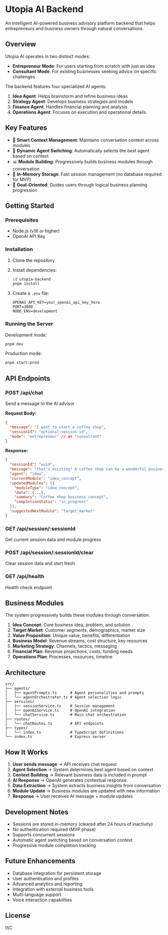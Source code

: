 # Utopia AI Backend

An intelligent AI-powered business advisory platform backend that helps entrepreneurs and business owners through natural conversations.

## Overview

Utopia AI operates in two distinct modes:

- **Entrepreneur Mode**: For users starting from scratch with just an idea
- **Consultant Mode**: For existing businesses seeking advice on specific challenges

The backend features four specialized AI agents:

1. **Idea Agent**: Helps brainstorm and refine business ideas
2. **Strategy Agent**: Develops business strategies and models
3. **Finance Agent**: Handles financial planning and analysis
4. **Operations Agent**: Focuses on execution and operational details

## Key Features

- 🧠 **Smart Context Management**: Maintains conversation context across modules
- 🔄 **Dynamic Agent Switching**: Automatically selects the best agent based on context
- 📊 **Module Building**: Progressively builds business modules through conversation
- 💾 **In-Memory Storage**: Fast session management (no database required for MVP)
- 🎯 **Goal-Oriented**: Guides users through logical business planning progression

## Getting Started

### Prerequisites

- Node.js (v16 or higher)
- OpenAI API Key

### Installation

1. Clone the repository
2. Install dependencies:

   ```bash
   cd utopia-backend
   pnpm install
   ```

3. Create a `.env` file:
   ```
   OPENAI_API_KEY=your_openai_api_key_here
   PORT=3000
   NODE_ENV=development
   ```

### Running the Server

Development mode:

```bash
pnpm dev
```

Production mode:

```bash
pnpm start:prod
```

## API Endpoints

### POST /api/chat

Send a message to the AI advisor

**Request Body:**

```json
{
  "message": "I want to start a coffee shop",
  "sessionId": "optional-session-id",
  "mode": "entrepreneur" // or "consultant"
}
```

**Response:**

```json
{
  "sessionId": "uuid",
  "message": "That's exciting! A coffee shop can be a wonderful business. Let me help you explore this idea. 😊 What inspired you to think about opening a coffee shop?",
  "agent": "idea",
  "currentModule": "idea_concept",
  "updatedModules": [{
    "moduleType": "idea_concept",
    "data": {...},
    "summary": "Coffee shop business concept",
    "completionStatus": "in_progress"
  }],
  "suggestedNextModule": "target_market"
}
```

### GET /api/session/:sessionId

Get current session data and module progress

### POST /api/session/:sessionId/clear

Clear session data and start fresh

### GET /api/health

Health check endpoint

## Business Modules

The system progressively builds these modules through conversation:

1. **Idea Concept**: Core business idea, problem, and solution
2. **Target Market**: Customer segments, demographics, market size
3. **Value Proposition**: Unique value, benefits, differentiation
4. **Business Model**: Revenue streams, cost structure, key resources
5. **Marketing Strategy**: Channels, tactics, messaging
6. **Financial Plan**: Revenue projections, costs, funding needs
7. **Operations Plan**: Processes, resources, timeline

## Architecture

```
src/
├── agents/
│   ├── agentPrompts.ts      # Agent personalities and prompts
│   └── agentOrchestrator.ts # Agent selection logic
├── services/
│   ├── sessionService.ts    # Session management
│   ├── openAIService.ts     # OpenAI integration
│   └── chatService.ts       # Main chat orchestration
├── routes/
│   └── chatRoutes.ts        # API endpoints
├── types/
│   └── index.ts             # TypeScript definitions
└── index.ts                 # Express server
```

## How It Works

1. **User sends message** → API receives chat request
2. **Agent Selection** → System determines best agent based on context
3. **Context Building** → Relevant business data is included in prompt
4. **AI Response** → OpenAI generates contextual response
5. **Data Extraction** → System extracts business insights from conversation
6. **Module Update** → Business modules are updated with new information
7. **Response** → User receives AI message + module updates

## Development Notes

- Sessions are stored in-memory (cleared after 24 hours of inactivity)
- No authentication required (MVP phase)
- Supports concurrent sessions
- Automatic agent switching based on conversation context
- Progressive module completion tracking

## Future Enhancements

- Database integration for persistent storage
- User authentication and profiles
- Advanced analytics and reporting
- Integration with external business tools
- Multi-language support
- Voice interaction capabilities

## License

ISC
